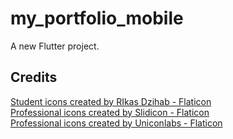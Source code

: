 # my_portfolio_mobile

A new Flutter project.

## Credits

<a href="https://www.flaticon.com/free-icons/student" title="student icons">Student icons created by RIkas Dzihab - Flaticon</a>
<br>
<a href="https://www.flaticon.com/free-icons/professional" title="professional icons">Professional icons created by Slidicon - Flaticon</a>
<br>
<a href="https://www.flaticon.com/free-icons/professional" title="professional icons">Professional icons created by Uniconlabs - Flaticon</a>